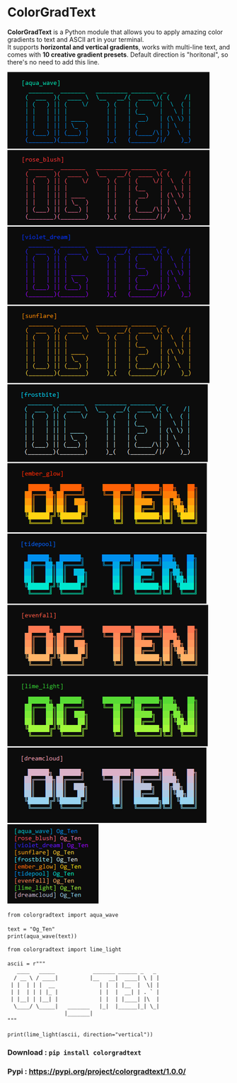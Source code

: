 # ColorGradText

**ColorGradText** is a Python module that allows you to apply amazing color gradients to text and ASCII art in your terminal.  
It supports **horizontal and vertical gradients**, works with multi-line text, and comes with **10 creative gradient presets**.
Default direction is "horitonal", so there's no need to add this line.

![](https://github.com/OgTen/GradientText/blob/main/images/aqua_wave.png)
![](https://github.com/OgTen/GradientText/blob/main/images/rose_blush.png)
![](https://github.com/OgTen/GradientText/blob/main/images/violet_dream.png)
![](https://github.com/OgTen/GradientText/blob/main/images/sunflare.png)
![](https://github.com/OgTen/GradientText/blob/main/images/frostbite.png)
![](https://github.com/OgTen/GradientText/blob/main/images/ember_glow.png)
![](https://github.com/OgTen/GradientText/blob/main/images/tidepool.png)
![](https://github.com/OgTen/GradientText/blob/main/images/evenfall.png)
![](https://github.com/OgTen/GradientText/blob/main/images/lime_light.png)
![](https://github.com/OgTen/GradientText/blob/main/images/dreamcloud.png)
![](https://github.com/OgTen/GradientText/blob/main/images/gradtexts.png)

```
from colorgradtext import aqua_wave

text = "Og_Ten"
print(aqua_wave(text))
```
```
from colorgradtext import lime_light

ascii = r"""
   ____   _____            _______ ______ _   _ 
  / __ \ / ____|          |__   __|  ____| \ | |
 | |  | | |  __              | |  | |__  |  \| |
 | |  | | | |_ |             | |  |  __| | . ` |
 | |__| | |__| |             | |  | |____| |\  |
  \____/ \_____|   _______   |_|  |______|_| \_|                        
                  |_______|   
"""

print(lime_light(ascii, direction="vertical"))
```

### **Download : ``pip install colorgradtext``**
### **Pypi : https://pypi.org/project/colorgradtext/1.0.0/**

